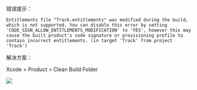 错误提示：      

```
Entitlements file "Track.entitlements" was modified during the build, which is not supported. You can disable this error by setting 'CODE_SIGN_ALLOW_ENTITLEMENTS_MODIFICATION' to 'YES', however this may cause the built product's code signature or provisioning profile to contain incorrect entitlements. (in target 'Track' from project 'Track')
```

解决方案：

Xcode > Product > Clean Build Folder

![](Xcode_2021-10-29_16-27-59.png)